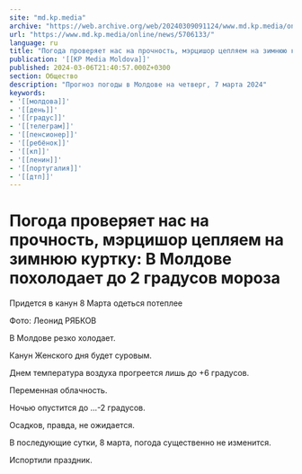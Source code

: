 ```yaml
---
site: "md.kp.media"
archive: "https://web.archive.org/web/20240309091124/www.md.kp.media/online/news/5706133/"
url: "https://www.md.kp.media/online/news/5706133/"
language: ru
title: "Погода проверяет нас на прочность, мэрцишор цепляем на зимнюю куртку: В Молдове похолодает до 2 градусов мороза"
publication: '[[KP Media Moldova]]'
published: 2024-03-06T21:40:57.000Z+0300
section: Общество
description: "Прогноз погоды в Молдове на четверг, 7 марта 2024"
keywords:
- '[[молдова]]'
- '[[день]]'
- '[[градус]]'
- '[[телеграм]]'
- '[[пенсионер]]'
- '[[ребёнок]]'
- '[[кп]]'
- '[[ленин]]'
- '[[португалия]]'
- '[[дтп]]'
---
```


# Погода проверяет нас на прочность, мэрцишор цепляем на зимнюю куртку: В Молдове похолодает до 2 градусов мороза

Придется в канун 8 Марта одеться потеплее

Фото: Леонид РЯБКОВ

В Молдове резко холодает.

Канун Женского дня будет суровым.

Днем температура воздуха прогреется лишь до +6 градусов.

Переменная облачность.

Ночью опустится до ...-2 градусов.

Осадков, правда, не ожидается.

В последующие сутки, 8 марта, погода существенно не изменится.

Испортили праздник.